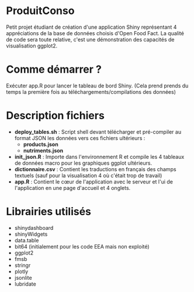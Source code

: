 # ProduitConso
Petit projet étudiant de création d'une application Shiny représentant 4 appréciations de la base de données choisis d'Open Food Fact. La qualité de code sera toute relative, c'est une démonstration des capacités de visualisation ggplot2.

# Comme démarrer ?
Exécuter app.R pour lancer le tableau de bord Shiny. (Cela prend prends du temps la première fois au téléchargements/compilations des données)

# Description fichiers
- **deploy_tables.sh** : Script shell devant télécharger et pré-compiler au format JSON les données vers ces fichiers ultérieurs :
  - **products.json**
  - **nutriments.json**
- **init_json.R** : Importe dans l'environnement R et compile les 4 tableaux de données macro pour les graphiques ggplot ultérieurs.
- **dictionnaire.csv** : Contient les traductions en français des champs textuels (sauf pour la visualisation 4 où c'était trop de travail)
- **app.R** : Contient le cœur de l'application avec le serveur et l'ui de l'application en une page d'accueil et 4 onglets.

# Librairies  utilisés
- shinydashboard
- shinyWidgets
- data.table
- bit64 (initialement pour les code EEA mais non exploité)
- ggplot2
- fmsb
- stringr
- plotly
- jsonlite
- lubridate

